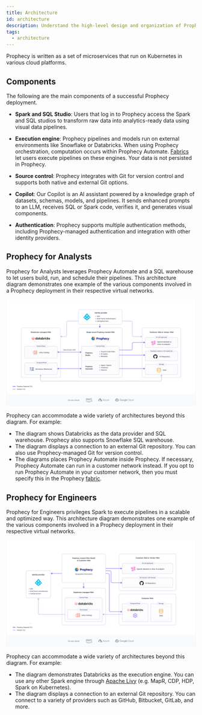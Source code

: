 ```yaml
---
title: Architecture
id: architecture
description: Understand the high-level design and organization of Prophecy
tags:
  - architecture
---
```


Prophecy is written as a set of microservices that run on Kubernetes in various cloud platforms.

## Components

The following are the main components of a successful Prophecy deployment.

- **Spark and SQL Studio**: Users that log in to Prophecy access the Spark and SQL studios to transform raw data into analytics-ready data using visual data pipelines.

- **Execution engine**: Prophecy pipelines and models run on external environments like Snowflake or Databricks. When using Prophecy orchestration, computation occurs within Prophecy Automate. [Fabrics](docs/getting-started/concepts/fabrics.md) let users execute pipelines on these engines. Your data is not persisted in Prophecy.

- **Source control**: Prophecy integrates with Git for version control and supports both native and external Git options.

- **Copilot**: Our Copilot is an AI assistant powered by a knowledge graph of datasets, schemas, models, and pipelines. It sends enhanced prompts to an LLM, receives SQL or Spark code, verifies it, and generates visual components.

- **Authentication**: Prophecy supports multiple authentication methods, including Prophecy-managed authentication and integration with other identity providers.

## Prophecy for Analysts

Prophecy for Analysts leverages Prophecy Automate and a SQL warehouse to let users build, run, and schedule their pipelines. This architecture diagram demonstrates one example of the various components involved in a Prophecy deployment in their respective virtual networks.

![Prophecy for Analysts](img/arch-prophecy-sql.png)

Prophecy can accommodate a wide variety of architectures beyond this diagram. For example:

- The diagram shows Databricks as the data provider and SQL warehouse. Prophecy also supports Snowflake SQL warehouse.
- The diagram displays a connection to an external Git repository. You can also use Prophecy-managed Git for version control.
- The diagrams places Prophecy Automate inside Prophecy. If necessary, Prophecy Automate can run in a customer network instead. If you opt to run Prophecy Automate in your customer network, then you must specify this in the Prophecy [fabric](docs/administration/fabrics/prophecy-fabrics/prophecy-fabrics.md).

## Prophecy for Engineers

Prophecy for Engineers privileges Spark to execute pipelines in a scalable and optimized way. This architecture diagram demonstrates one example of the various components involved in a Prophecy deployment in their respective virtual networks.

![Prophecy for Engineers](img/arch-prophecy-spark.png)

Prophecy can accommodate a wide variety of architectures beyond this diagram. For example:

- The diagram demonstrates Databricks as the execution engine. You can use any other Spark engine through [Apache Livy](https://livy.apache.org/) (e.g. MapR, CDP, HDP, Spark on Kubernetes).
- The diagram displays a connection to an external Git repository. You can connect to a variety of providers such as GitHub, Bitbucket, GitLab, and more.
